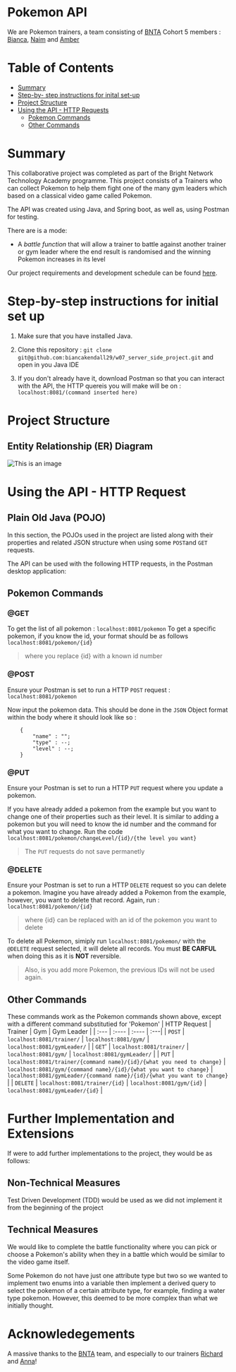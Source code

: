 # Pokemon API

We are Pokemon trainers, a team consisting of [BNTA](https://techacademy.brightnetwork.co.uk/) Cohort 5 members : [Bianca](https://github.com/biancakendall29), [Naim](https://github.com/N41M) and [Amber](https://github.com/aakamara)


# Table of Contents
- [Summary](#summary)
- [Step-by- step instructions for inital set-up](#step-by-step-instructions-for-initial-set-up)
- [Project Structure](#project-structure)
- [Using the API - HTTP Requests](#using-the-api---http-request)
    - [Pokemon Commands](#pokemon-commands)   
    - [Other Commands](#other-commands)


# Summary
This collaborative project was completed as part of the Bright Network Technology Academy programme. This project consists of a Trainers who can collect Pokemon to help them fight one of the many gym leaders which based on a classical video game called Pokemon.

The API was created using Java, and Spring boot, as well as, using Postman for testing. 

There are is a mode:
- A *battle function* that will allow a trainer to battle against another trainer or gym leader where the end result is randomised and the winning Pokemon increases in its level

Our project requirements and development schedule can be found [here](https://github.com/biancakendall29/w07_server_side_project/blob/main/plan.md).

# Step-by-step instructions for initial set up
1. Make sure that you have installed Java.

2. Clone this repository : `git clone git@github.com:biancakendall29/w07_server_side_project.git` and open in you Java IDE

3. If you don't already have it, download Postman so that you can interact with the API, the HTTP quereis you will make will be on : `localhost:8081/(command inserted here)`

# Project Structure

## Entity Relationship (ER) Diagram

![This is an image](https://github.com/biancakendall29/w07_server_side_project/blob/main/Entity_relationship_diagram2.JPG)


# Using the API - HTTP Request
## Plain Old Java (POJO)
In this section, the POJOs used in the project are listed along with their properties and related JSON structure when using some `POST`and `GET` requests.

The API can be used with the following HTTP requests, in the Postman desktop application:

## Pokemon Commands
### @GET
To get the list of all pokemon : `localhost:8081/pokemon` 
To get a specific pokemon, if you know the id, your format should be as follows `localhost:8081/pokemon/{id}`

> where you replace {id} with a known id number

### @POST
Ensure your Postman is set to run a HTTP `POST` request : `localhost:8081/pokemon`

Now input the pokemon data. This should be done in the `JSON` Object format within the body where it should look like so :

        {
            "name" : "";
            "type" : --;
            "level" : --;
        }

### @PUT
Ensure your Postman is set to run a HTTP `PUT` request where you update a pokemon.

If you have already added a pokemon from the example but you want to change one of their properties such as their level. It is similar to adding a pokemon but you will need to know the id number and the command for what you want to change. Run the code `localhost:8081/pokemon/changeLevel/{id}/{the level you want}`

> The `PUT` requests do not save permanetly 

### @DELETE
Ensure your Postman is set to run a HTTP `DELETE` request so you can delete a pokemon.
Imagine you have already added a Pokemon from the example, however, you want to delete that record. Again, run : `localhost:8081/pokemon/{id}`

> where {id} can be replaced with an id of the pokemon you want to delete

To delete all Pokemon, simiply run `localhost:8081/pokemon/` with the `@DELETE` request selected, it will delete all records. You must **BE CARFUL** when doing this as it is **NOT** reversible.

 > Also, is you add more Pokemon, the previous IDs will not be used again.


## Other Commands
These commands work as the Pokemon commands shown above, except with a different command substitutied for 'Pokemon'
| HTTP Request      | Trainer |  Gym    |  Gym Leader  |
| :---        |    :----   |          :---- |        :---|
| `POST`      | `localhost:8081/trainer/`   | `localhost:8081/gym/` | `localhost:8081/gymLeader/` |
| `GET`' | `localhost:8081/trainer/`       | `localhost:8081/gym/`   | `localhost:8081/gymLeader/` |
| `PUT`  | `localhost:8081/trainer/{command name}/{id}/{what you need to change}`       | `localhost:8081/gym/{command name}/{id}/{what you want to change}`   | `localhost:8081/gymLeader/{command name}/{id}/{what you want to change}` |
| `DELETE`  | `localhost:8081/trainer/{id}`        | `localhost:8081/gym/{id}`   | `localhost:8081/gymLeader/{id}` |

# Further Implementation and Extensions
If were to add further implementations to the project, they would be as follows:

## Non-Technical Measures
Test Driven Development (TDD) would be used as we did not implement it from the beginning of the project

## Technical Measures
We would like to complete the battle functionality where you can pick or choose a Pokemon's ability when they in a battle which would be similar to the video game itself.

Some Pokemon do not have just one attribute type but two so we wanted to implement two enums into a variable then implement a derived query to select the pokemon of a certain attribute type, for example, finding a water type pokemon. However, this deemed to be more complex than what we initially thought.

# Acknowledegements
A massive thanks to the [BNTA](https://techacademy.brightnetwork.co.uk/) team, and especially to our trainers [Richard](https://github.com/biancakendall29/w07_server_side_project#summary) and [Anna](https://github.com/biancakendall29/w07_server_side_project#summary)!

